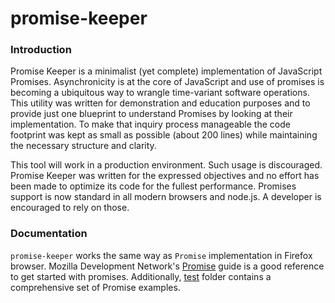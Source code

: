 # promise-keeper

### Introduction

Promise Keeper is a minimalist (yet complete) implementation of JavaScript 
Promises.  Asynchronicity is at the core of JavaScript and use of promises is 
becoming a ubiquitous way to wrangle time-variant software operations.  This 
utility was written for demonstration and education purposes and to provide just 
one blueprint to understand Promises by looking at their implementation.  To 
make that inquiry process manageable the code footprint was kept as small as 
possible (about 200 lines) while maintaining the necessary structure and clarity.

This tool will work in a production environment.  Such usage is discouraged.
Promise Keeper was written for the expressed objectives and no effort has been 
made to optimize its code for the fullest performance.  Promises support is now 
standard in all modern browsers and node.js.  A developer is encouraged to rely
on those.

### Documentation

`promise-keeper` works the same way as `Promise` implementation in Firefox
browser.  Mozilla Development Network's [Promise](https://developer.mozilla.org/en-US/docs/Web/JavaScript/Reference/Global_Objects/Promise)
guide is a good reference to get started with promises.  Additionally, [test](https://github.com/aptivator/promise-keeper/tree/master/test)
folder contains a comprehensive set of Promise examples.
